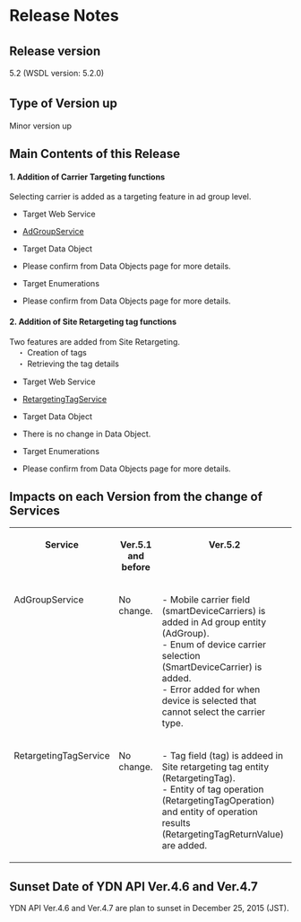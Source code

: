 # Release Notes
## Release version　　
5.2 (WSDL version: 5.2.0)

## Type of Version up　　
Minor version up 

## Main Contents of this Release
#### 1. Addition of Carrier Targeting functions
Selecting carrier is added as a targeting feature in ad group level. <br>

* Target Web Service  
 * [AdGroupService](/docs/en/api_reference/services/AdGroupService.md)

* Target Data Object  
 * Please confirm from Data Objects page for more details.
  
* Target Enumerations  
 * Please confirm from Data Objects page for more details.
 
#### 2. Addition of Site Retargeting tag functions  
Two features are added from Site Retargeting.<br>
　・ Creation of tags<br>
　・ Retrieving the tag details<br>

* Target Web Service  
 * [RetargetingTagService](/docs/en/api_reference/services/RetargetingTagService.md)
  
* Target Data Object  
 * There is no change in Data Object.
  
* Target Enumerations  
 * Please confirm from Data Objects page for more details.

## Impacts on each Version from the change of Services 
<table class="standard">
  <tbody><tr>
    <th valign="top"><p>Service</p></th>
    <th valign="top"><p>Ver.5.1 and before</p></th>
    <th valign="top"><p>Ver.5.2</p></th>
  </tr>
  <tr>
    <td valign="top"><p>AdGroupService</p></td>
    <td valign="top"><p>No change.</p></td>
    <td valign="top"><p>- Mobile carrier field (smartDeviceCarriers) is added in Ad group entity (AdGroup).<br>
    - Enum of device carrier selection (SmartDeviceCarrier) is added.<br>
    - Error added for when device is selected that cannot select the carrier type.</p></td>
  </tr>
  <tr>
    <td valign="top"><p>RetargetingTagService</p></td>
    <td valign="top"><p>No change.<br></p></td>
    <td valign="top"><p>- Tag field (tag) is addeed in Site retargeting tag entity (RetargetingTag).<br>
    - Entity of tag operation (RetargetingTagOperation) and entity of operation results (RetargetingTagReturnValue) are added.</p></td>
  </tr></tbody>
</table>

## Sunset Date of YDN API Ver.4.6 and Ver.4.7
YDN API Ver.4.6 and Ver.4.7 are plan to sunset in December 25, 2015 (JST).
